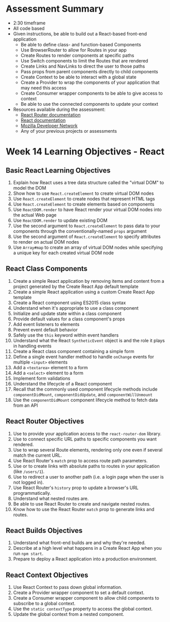 # Assessment Summary

- 2:30 timeframe
- All code based
- Given instructions, be able to build out a React-based front-end application
  - Be able to define class- and function-based Components
  - Use BrowserRouter to allow for Routes in your app
  - Create Routes to render components at specific paths
  - Use Switch components to limit the Routes that are rendered
  - Create Links and NavLinks to direct the user to those paths
  - Pass props from parent components directly to child components
  - Create Context to be able to interact with a global state
  - Create a Provider to wrap the components of your application that may need this access
  - Create Consumer wrapper components to be able to give access to context
  - Be able to use the connected components to update your context
- Resources available during the assessment:
  - [React Router documentation](https://reacttraining.com/react-router/web)
  - [React documentation](https://reactjs.org/docs/getting-started.html)
  - [Mozilla Developer Network](https://developer.mozilla.org/en-US/docs/Web)
  - Any of your previous projects or assessments

# Week 14 Learning Objectives - React

## Basic React Learning Objectives

1. Explain how React uses a tree data structure called the "virtual DOM" to model the DOM
2. Show how to use `React.createElement` to create virtual DOM nodes
3. Use `React.createElement` to create nodes that represent HTML tags
4. Use `React.createElement` to create elements based on components
5. Use `ReactDOM.render` to have React render your virtual DOM nodes into the actual Web page
6. Use `ReactDOM.render` to update existing DOM
7. Use the second argument to `React.createElement` to pass data to your components through the conventionally-named `props` argument
8. Use the second argument of `React.createElement` to specify attributes to render on actual DOM nodes
9. Use `Array#map` to create an array of virtual DOM nodes while specifying a unique key for each created virtual DOM node

## React Class Components

1. Create a simple React application by removing items and content from a project generated by the Create React App default template
2. Create a simple React application using a custom Create React App template
3. Create a React component using ES2015 class syntax
4. Understand when it's appropriate to use a class component
5. Initialize and update state within a class component
6. Provide default values for a class component's props
7. Add event listeners to elements
8. Prevent event default behavior
9. Safely use the `this` keyword within event handlers
10. Understand what the React `SyntheticEvent` object is and the role it plays in handling events
11. Create a React class component containing a simple form
12. Define a single event handler method to handle `onChange` events for multiple `<input>` elements
13. Add a `<textarea>` element to a form
14. Add a `<select>` element to a form
15. Implement form validations
16. Understand the lifecycle of a React component
17. Recall that the commonly used component lifecycle methods include `componentDidMount`, `componentDidUpdate`, and `componentWillUnmount`
18. Use the `componentDidMount` component lifecycle method to fetch data from an API

## React Router Objectives

1. Use <BrowserRouter> to provide your application access to the `react-router-dom` library.
2. Use <Route> to connect specific URL paths to specific components you want rendered.
3. Use <Switch> to wrap several Route elements, rendering only one even if several match the current URL.
4. Use React Router's `match` prop to access route path parameters.
5. Use <Link> or <NavLink> to create links with absolute paths to routes in your application (like `/users/1`).
6. Use <Redirect> to redirect a user to another path (i.e. a login page when the user is not logged in).
7. Use React Router's `history` prop to update a browser's URL programmatically.
8. Understand what nested routes are.
9. Be able to use React Router to create and navigate nested routes.
10. Know how to use the React Router `match` prop to generate links and routes.

## React Builds Objectives

1. Understand what front-end builds are and why they're needed.
2. Describe at a high level what happens in a Create React App when you run `npm start`.
3. Prepare to deploy a React application into a production environment.

## React Context Objectives

1. Use React Context to pass down global information.
2. Create a Provider wrapper component to set a default context.
3. Create a Consumer wrapper component to allow child components to subscribe to a global context.
4. Use the `static contextType` property to access the global context.
5. Update the global context from a nested component.
